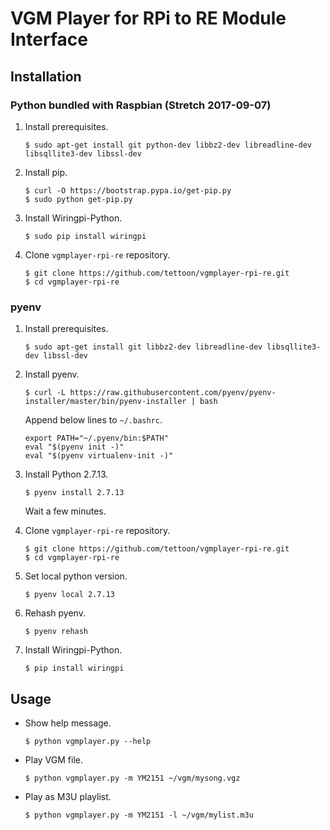 # VGM Player for RPi to RE Module Interface

## Installation

### Python bundled with Raspbian (Stretch 2017-09-07)

1. Install prerequisites.
   ```
   $ sudo apt-get install git python-dev libbz2-dev libreadline-dev libsqllite3-dev libssl-dev
   ```

1. Install pip.
   ```
   $ curl -O https://bootstrap.pypa.io/get-pip.py
   $ sudo python get-pip.py
   ```

1. Install Wiringpi-Python.
   ```
   $ sudo pip install wiringpi
   ```

1. Clone `vgmplayer-rpi-re` repository.
   ```
   $ git clone https://github.com/tettoon/vgmplayer-rpi-re.git
   $ cd vgmplayer-rpi-re
   ```

### pyenv

1. Install prerequisites.
   ```
   $ sudo apt-get install git libbz2-dev libreadline-dev libsqllite3-dev libssl-dev
   ```

1. Install pyenv.
   ```
   $ curl -L https://raw.githubusercontent.com/pyenv/pyenv-installer/master/bin/pyenv-installer | bash
   ```
   Append below lines to `~/.bashrc`.
   ```
   export PATH="~/.pyenv/bin:$PATH"
   eval "$(pyenv init -)"
   eval "$(pyenv virtualenv-init -)"
   ```

1. Install Python 2.7.13.
   ```
   $ pyenv install 2.7.13
   ```
   Wait a few minutes.

1. Clone `vgmplayer-rpi-re` repository.
   ```
   $ git clone https://github.com/tettoon/vgmplayer-rpi-re.git
   $ cd vgmplayer-rpi-re
   ```

1. Set local python version.
   ```
   $ pyenv local 2.7.13
   ```

1. Rehash pyenv.
   ```
   $ pyenv rehash
   ```

1. Install Wiringpi-Python.
   ```
   $ pip install wiringpi
   ```

## Usage
* Show help message.
  ```
  $ python vgmplayer.py --help
  ```
* Play VGM file.
  ```
  $ python vgmplayer.py -m YM2151 ~/vgm/mysong.vgz
  ```
* Play as M3U playlist.
  ```
  $ python vgmplayer.py -m YM2151 -l ~/vgm/mylist.m3u
  ```
